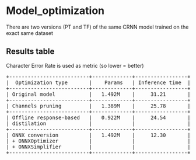 # Model_optimization

There are two versions (PT and TF) of the same CRNN model trained on the exact same dataset

## Results table
Character Error Rate is used as metric (so lower = better)
<pre>
+--------------------------+-------------+-----------------+------------+---------------+
|  Optimization type       |    Params   | Inference time  | Loss value | Metric value  |
+--------------------------+-------------+-----------------+------------+---------------+
| Original model           |   1.492M    |     31.21       |  0.623181  |   0.049073    |
+--------------------------+-------------+-----------------+------------+---------------+
| Channels pruning         |   1.389M    |     25.78       |  0.904908  |   0.055323    |
+--------------------------+-------------+-----------------+------------+---------------+
| Offline response-based   |   0.922M    |     24.54       |  1.161216  |   0.054938    |
| distilation              |             |                 |            |               |
+--------------------------+-------------+-----------------+------------+---------------+
| ONNX conversion          |   1.492M    |     12.30       |  0.611737  |   0.047295    |
| + ONNXOptimizer          |             |                 |            |               |
| + ONNXSimplifier         |             |                 |            |               |
+--------------------------+-------------+-----------------+------------+---------------+
</pre>
